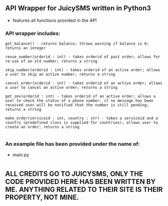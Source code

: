 ## API Wrapper for JuicySMS written in Python3
- features all functions provided in the API
### API wrapper includes:
```
get_balance() - returns balance; throws warning if balance is 0; returns an integer

reuse_number(orderid : int) - takes orderid of past order; allows for re-use of an old number; returns a string

skip_number(orderid : int) - takes orderid of an active order; allows a user to skip an active number; returns a string

cancel_order(orderid : int) - takes orderid of an active order; allows a user to cancel an active order; returns a string

get_sms(orderid : int) - takes orderid of an active order; allows a user to check the status of a phone number, if no message has been received user will be notified that the number is still pending; returns a string

make_order(serviceid : int, country : str) - takes a serviceid and a country (predefined class is supplied for countries); allows user to create an order; returns a string


```

### An example file has been provided under the name of:
- main.py




#
#
#
#
## ALL CREDITS GO TO JUICYSMS, ONLY THE CODE PROVIDED HERE HAS BEEN WRITTEN BY ME. ANYTHING RELATED TO THEIR SITE IS THEIR PROPERTY, NOT MINE.
